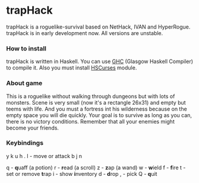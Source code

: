 # trapHack
trapHack is a roguelike-survival based on NetHack, IVAN and HyperRogue. trapHack is in early development now. All versions are unstable.
### How to install
trapHack is written in Haskell. You can use [GHC](https://www.haskell.org/ghc/) (Glasgow Haskell Compiler) to compile it. Also you must install [HSCurses](https://hackage.haskell.org/package/hscurses) module.
### About game
This is a roguelike without walking through dungeons but with lots of monsters. Scene is very small (now it's a rectangle 26x31) and empty but teems with life. And you must a fortress int his wilderness because on the empty space you will die quickly. Your goal is to survive as long as you can, there is no victory conditions. Remember that all your enemies might become your friends.
### Keybindings
y k u
h . l - move or attack
b j n

q - **q**uaff (a potion)
r - **r**ead (a scroll)
z - **z**ap (a wand)
w - **w**ield
f - **f**ire
t - set or remove **t**rap
i - show **i**nventory
d - **d**rop
, - pick
Q - **q**uit
